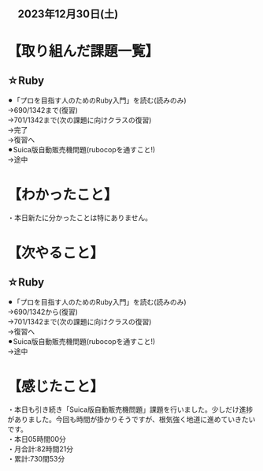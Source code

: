 ## 　2023年12月30日(土)
# 【取り組んだ課題一覧】
## ☆Ruby
⚫︎「プロを目指す人のためのRuby入門」を読む(読みのみ)<br>
→690/1342まで(復習)<br>
→701/1342まで(次の課題に向けクラスの復習)<br>
→完了<br>
→復習へ<br>
⚫︎Suica版自動販売機問題(rubocopを通すこと!)<br>
→途中<br>
# 【わかったこと】
・本日新たに分かったことは特にありません。<br>
# 【次やること】
## ☆Ruby
⚫︎「プロを目指す人のためのRuby入門」を読む(読みのみ)<br>
→690/1342から(復習)<br>
→701/1342まで(次の課題に向けクラスの復習)<br>
→復習へ<br>
⚫︎Suica版自動販売機問題(rubocopを通すこと!)<br>
→途中<br>
# 【感じたこと】
・本日も引き続き「Suica版自動販売機問題」課題を行いました。少しだけ進捗がありました。今回も時間が掛かりそうですが、根気強く地道に進めていきたいです。<br>
・本日05時間00分<br>
・月合計:82時間21分<br>
・累計:730間53分<br>
